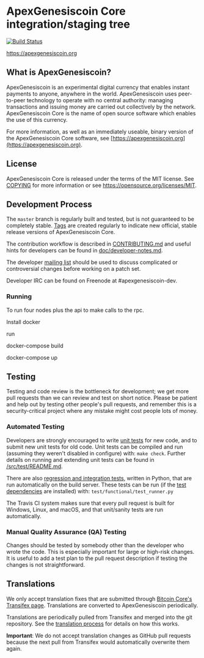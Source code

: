 ApexGenesiscoin Core integration/staging tree
=====================================

[![Build Status](https://travis-ci.org/apexgenesiscoin-project/apexgenesiscoin.svg?branch=master)](https://travis-ci.org/apexgenesiscoin-project/apexgenesiscoin)

https://apexgenesiscoin.org

What is ApexGenesiscoin?
----------------

ApexGenesiscoin is an experimental digital currency that enables instant payments to
anyone, anywhere in the world. ApexGenesiscoin uses peer-to-peer technology to operate
with no central authority: managing transactions and issuing money are carried
out collectively by the network. ApexGenesiscoin Core is the name of open source
software which enables the use of this currency.

For more information, as well as an immediately useable, binary version of
the ApexGenesiscoin Core software, see [https://apexgenesiscoin.org](https://apexgenesiscoin.org).

License
-------

ApexGenesiscoin Core is released under the terms of the MIT license. See [COPYING](COPYING) for more
information or see https://opensource.org/licenses/MIT.

Development Process
-------------------

The `master` branch is regularly built and tested, but is not guaranteed to be
completely stable. [Tags](https://github.com/apexgenesiscoin-project/apexgenesiscoin/tags) are created
regularly to indicate new official, stable release versions of ApexGenesiscoin Core.

The contribution workflow is described in [CONTRIBUTING.md](CONTRIBUTING.md)
and useful hints for developers can be found in [doc/developer-notes.md](doc/developer-notes.md).

The developer [mailing list](https://groups.google.com/forum/#!forum/apexgenesiscoin-dev)
should be used to discuss complicated or controversial changes before working
on a patch set.

Developer IRC can be found on Freenode at #apexgenesiscoin-dev.

### Running

To run four nodes plus the api to make calls to the rpc.

Install docker

run

docker-compose build

docker-compose up

Testing
-------

Testing and code review is the bottleneck for development; we get more pull
requests than we can review and test on short notice. Please be patient and help out by testing
other people's pull requests, and remember this is a security-critical project where any mistake might cost people
lots of money.

### Automated Testing

Developers are strongly encouraged to write [unit tests](src/test/README.md) for new code, and to
submit new unit tests for old code. Unit tests can be compiled and run
(assuming they weren't disabled in configure) with: `make check`. Further details on running
and extending unit tests can be found in [/src/test/README.md](/src/test/README.md).

There are also [regression and integration tests](/test), written
in Python, that are run automatically on the build server.
These tests can be run (if the [test dependencies](/test) are installed) with: `test/functional/test_runner.py`

The Travis CI system makes sure that every pull request is built for Windows, Linux, and macOS, and that unit/sanity tests are run automatically.

### Manual Quality Assurance (QA) Testing

Changes should be tested by somebody other than the developer who wrote the
code. This is especially important for large or high-risk changes. It is useful
to add a test plan to the pull request description if testing the changes is
not straightforward.

Translations
------------

We only accept translation fixes that are submitted through [Bitcoin Core's Transifex page](https://www.transifex.com/projects/p/bitcoin/).
Translations are converted to ApexGenesiscoin periodically.

Translations are periodically pulled from Transifex and merged into the git repository. See the
[translation process](doc/translation_process.md) for details on how this works.

**Important**: We do not accept translation changes as GitHub pull requests because the next
pull from Transifex would automatically overwrite them again.
